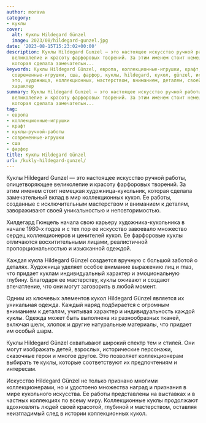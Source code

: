 ```yaml
---
author: morava
category:
- куклы
cover:
  alt: Куклы Hildegard Günzel
  image: 2023/08/hildegard-gunzel.jpg
date: '2023-08-15T15:23:02+00:00'
description: Куклы Hildegard Gunzel — это настоящее искусство ручной работы, олицетворяющее
  великолепие и красоту фарфоровых творений. За этим именем стоит немецкая художница-кукольник,
  которая сделала замечательн...
keywords: Куклы Hildegard Günzel, европа, коллекционные-игрушки, крафт, куклы-ручной-работы,
  современные-игрушки, сша, фарфор, куклы, hildegard, кукол, günzel, искусство, работы,
  это, художница, коллекционных, мастерством, вниманием, деталям, своей, придает,
  характер
summary: Куклы Hildegard Gunzel — это настоящее искусство ручной работы, олицетворяющее
  великолепие и красоту фарфоровых творений. За этим именем стоит немецкая художница-кукольник,
  которая сделала замечательн...
tag:
- европа
- коллекционные-игрушки
- крафт
- куклы-ручной-работы
- современные-игрушки
- сша
- фарфор
title: Куклы Hildegard Günzel
url: /kukly-hildegard-gunzel/
---
```


Куклы Hildegard Gunzel — это настоящее искусство ручной работы, олицетворяющее великолепие и красоту фарфоровых творений. За этим именем стоит немецкая художница-кукольник, которая сделала замечательный вклад в мир коллекционных кукол. Ее работы, созданные с исключительным мастерством и вниманием к деталям, завораживают своей уникальностью и неповторимостью.

Хилдегард Гюнцель начала свою карьеру художника-кукольника в начале 1980-х годов и с тех пор ее искусство завоевало множество сердец коллекционеров и ценителей кукол. Ее фарфоровые куклы отличаются восхитительными лицами, реалистичной пропорциональностью и изысканной одеждой.

Каждая кукла Hildegard Günzel создается вручную с большой заботой о деталях. Художница уделяет особое внимание выражению лиц и глаз, что придает куклам индивидуальный характер и эмоциональную глубину. Благодаря ее мастерству, куклы оживают и создают впечатление, что они могут заговорить в любой момент.

Одним из ключевых элементов кукол Hildegard Günzel является их уникальная одежда. Каждый наряд подбирается с огромным вниманием к деталям, учитывая характер и индивидуальность каждой куклы. Одежда может быть выполнена из разнообразных тканей, включая шелк, хлопок и другие натуральные материалы, что придает им особый шарм.

Куклы Hildegard Günzel охватывают широкий спектр тем и стилей. Они могут изображать детей, взрослых, исторические персонажи, сказочные герои и многое другое. Это позволяет коллекционерам выбирать те куклы, которые соответствуют их предпочтениям и интересам.

Искусство Hildegard Günzel не только признано многими коллекционерами, но и удостоено множества наград и признания в мире кукольного искусства. Ее работы представлены на выставках и в частных коллекциях по всему миру. Коллекционные куклы продолжают вдохновлять людей своей красотой, глубиной и мастерством, оставляя неизгладимый след в истории коллекционных кукол.